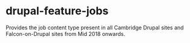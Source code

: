 # drupal-feature-jobs
Provides the job content type present in all Cambridge Drupal sites and Falcon-on-Drupal sites from Mid 2018 onwards.
